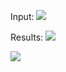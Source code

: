 Input:
<img src="riyag283/job-shop-scheduling-problem/images/pic1.PNG">

Results:
<img src="riyag283/job-shop-scheduling-problem/images/pic2.PNG">

<img src="riyag283/job-shop-scheduling-problem/images/pic3.PNG">
